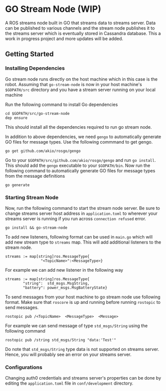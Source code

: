 # GO Stream Node (WIP)
A ROS streams node built in GO that streams data to streams server. Data can be published to various channels and the stream node publishes it to the streams server which is eventually stored in Cassandra database. This a work in progress project and more updates will be added.

## Getting Started
### Installing Dependencies
Go stream node runs directly on the host machine which in this case is the robot. Assuming that `go-stream-node` is now in your host machine's `$GOPATH/src` directory and you have a stream server running on your local machine

Run the following command to install Go dependencies
```
cd $GOPATH/src/go-stream-node
dep ensure
```
This should install all the dependencies required to run go stream node.

In addition to above dependencies, we need `gengo` to automatically generate GO files for message types. Use the following commmand to get gengo.
```
go get github.com/akio/rosgo/gengo
```
Go to your `$GOPATH/src/github.com/akio/rosgo/gengo` and run `go install`. This should add the `gengo` executable to your `$GOPATH/bin`. Now run the following command to automatically generate GO files for message types from the message definitions
```
go generate
```
### Starting Stream Node
Now, run the following command to start the stream node server. Be sure to change streams server host address in `application.toml` to wherever your streams server is running if you run across `connection refused` error.
```
go install && go-stream-node
```
To add new listeners, following format can be used in `main.go` which will add new stream type to `streams` map. This will add additional listeners to the stream node.
```
streams := map[string]ros.MessageType{
                "<TopicName>":<MessageType>}
```
For example we can add new listener in the following way
```
streams := map[string]ros.MessageType{
		"string":  std_msgs.MsgString,
		"battery": power_msgs.MsgBatteryState}
```
To send messages from your host machine to go stream node use following format. Make sure that `roscore` is up and running before running `rostopic` to send messages.
```
rostopic pub /<TopicName>  <MessageType>  <Message>
```
For example we can send message of type `std_msgs/String` using the following command
```
rostopic pub /string std_msgs/String "data:'Test'"
```
Do note that `std_msgs/String` type data is not supported on streams server. Hence, you will probably see an error on your streams server.

### Configurations
Changing auth0 credentials and streams server's properties can be done by editing the `application.toml` file in `conf/development` directory.
